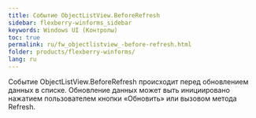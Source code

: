```yaml
---
title: Событие ObjectListView.BeforeRefresh
sidebar: flexberry-winforms_sidebar
keywords: Windows UI (Контролы)
toc: true
permalink: ru/fw_objectlistview_-before-refresh.html
folder: products/flexberry-winforms/
lang: ru
---
```


Событие ObjectListView.BeforeRefresh происходит перед обновлением данных в списке. Обновление данных может выть инициировано нажатием пользователем кнопки «Обновить» или вызовом метода Refresh.
